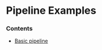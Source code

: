 # Pipeline Examples

### Contents
* [Basic pipeline](https://github.com/acquia/pipelines-examples/tree/master/basic-pipeline)

